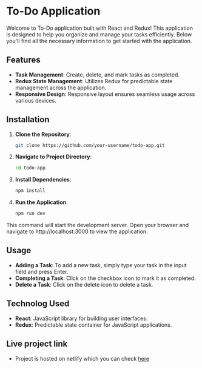 # To-Do Application

Welcome to To-Do application built with React and Redux! This application is designed to help you organize and manage your tasks efficiently. Below you'll find all the necessary information to get started with the application.

## Features
- **Task Management**: Create, delete, and mark tasks as completed.
- **Redux State Management**: Utilizes Redux for predictable state management across the application.
- **Responsive Design**: Responsive layout ensures seamless usage across various devices.

## Installation
1. **Clone the Repository**: 
   ```bash
   git clone https://github.com/your-username/todo-app.git
2. **Navigate to Project Directory**:
	```bash
	cd todo-app
3. **Install Dependencies**:
	```bash
	npm install
4. **Run the Application**:
	```bash
	npm run dev

This command will start the development server. Open your browser and navigate to http://localhost:3000 to view the application.

## Usage
- **Adding a Task**: To add a new task, simply type your task in the input field and press Enter.
- **Completing a Task**: Click on the checkbox icon to mark it as completed.
- **Delete a Task**: Click on the delete icon to delete a task.

## Technolog Used
- **React**: JavaScript library for building user interfaces.
- **Redux**: Predictable state container for JavaScript applications.

## Live project link
- Project is hosted on netlify which you can check <a href="https://to-do-application-sm.netlify.app/">here</a>
